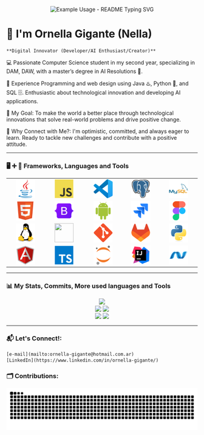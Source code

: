
<!-- markdownlint-disable MD033 MD041 -->

<p align="center">
  <img src="https://readme-typing-svg.demolab.com/?lines=HELLO+WORLD!+🌍;Welcome+to+my+profile!+👋;Check+out+my+projects+🔍;Feel+free+to+connect!+🤝&font=Fira%20Code&center=true&width=380&height=100&duration=4000&pause=1000" alt="Example Usage - README Typing SVG">
</p>


<!-- markdownlint-enable MD033 -->


# 👋 I'm Ornella Gigante (Nella)
    **Digital Innovator (Developer/AI Enthusiast/Creator)**

💻 Passionate Computer Science student in my second year, specializing in DAM, DAW, with a master’s degree in AI Resolutions 🤖.
    
🚀 Experience
    Programming and web design using Java ♨️, Python 🐍, and SQL 🗄️.
    Enthusiastic about technological innovation and developing AI applications.
    
🎯 My Goal:
    To make the world a better place through technological innovations that solve real-world problems and drive positive change.
    
🌟 Why Connect with Me?:
    I'm optimistic, committed, and always eager to learn.
    Ready to tackle new challenges and contribute with a positive attitude.



---

### 🖥 ➕ 🧰 Frameworks, Languages and Tools

<table align="center" cellpadding="10"> 
    <tr>
        <td align="center" width="96">
            <a href="https://www.java.com/en/" target="_blank" rel="noreferrer"> 
                <img src="https://raw.githubusercontent.com/devicons/devicon/master/icons/java/java-original.svg" width="50" height="50"/>
            </a>
        </td>
        <td align="center" width="96">
            <a href="https://developer.mozilla.org/en-US/docs/Web/JavaScript" target="_blank" rel="noreferrer"> 
                <img src="https://raw.githubusercontent.com/devicons/devicon/master/icons/javascript/javascript-original.svg" width="50" height="50"/>
            </a>
        </td>
        <td align="center" width="96">
            <a href="https://code.visualstudio.com/" target="_blank" rel="noreferrer"> 
                <img src="https://raw.githubusercontent.com/devicons/devicon/master/icons/vscode/vscode-original.svg" width="50" height="50"/>
            </a>
        </td>
        <td align="center" width="96">
            <a href="https://www.postgresql.org/" target="_blank" rel="noreferrer">
                <img src="https://raw.githubusercontent.com/devicons/devicon/master/icons/postgresql/postgresql-original.svg" width="50" height="50"/>
            </a>
        </td>
        <td align="center" width="96">
            <a href="https://www.mysql.com/" target="_blank" rel="noreferrer"> 
                <img src="https://raw.githubusercontent.com/devicons/devicon/master/icons/mysql/mysql-original-wordmark.svg" width="50" height="50"/>
            </a>
        </td>
    </tr>
    <tr>
        <td align="center" width="96">
            <a href="https://developer.mozilla.org/en-US/docs/Glossary/HTML5" target="_blank" rel="noreferrer"> 
                <img src="https://raw.githubusercontent.com/devicons/devicon/master/icons/html5/html5-original.svg" width="50" height="50"/>
            </a>
        </td>
        <td align="center" width="96">
            <a href="https://getbootstrap.com/" target="_blank" rel="noreferrer"> 
                <img src="https://raw.githubusercontent.com/devicons/devicon/master/icons/bootstrap/bootstrap-original.svg" width="50" height="50"/>
            </a>
        </td>
        <td align="center" width="96">
            <a href="https://developer.android.com/" target="_blank" rel="noreferrer"> 
                <img src="https://raw.githubusercontent.com/devicons/devicon/master/icons/android/android-plain.svg" width="50" height="50"/>
            </a>
        </td>
        <td align="center" width="96">
            <a href="https://www.atlassian.com/jira" target="_blank" rel="noreferrer"> 
                <img src="https://raw.githubusercontent.com/devicons/devicon/master/icons/jira/jira-original.svg" width="50" height="50"/>
            </a>
        </td>
        <td align="center" width="96">
            <a href="https://www.figma.com/" target="_blank" rel="noreferrer"> 
                <img src="https://raw.githubusercontent.com/devicons/devicon/master/icons/figma/figma-original.svg" width="50" height="50"/>
            </a>
        </td>
    </tr>
    <tr>
        <td align="center" width="96">
            <a href="https://www.linux.org/" target="_blank" rel="noreferrer"> 
                <img src="https://raw.githubusercontent.com/devicons/devicon/master/icons/linux/linux-original.svg" width="50" height="50"/>
            </a>
        </td>
        <td align="center" width="96">
            <a href="https://www.cplusplus.com/" target="_blank" rel="noreferrer"> 
                <img src="https://cdn.jsdelivr.net/gh/devicons/devicon/icons/cplusplus/cplusplus-line.svg" width="50" height="50"/>
            </a>
        </td>
        <td align="center" width="96">
            <a href="https://github.com/" target="_blank" rel="noreferrer"> 
                <img src="https://raw.githubusercontent.com/devicons/devicon/master/icons/git/git-original.svg" width="50" height="50"/>
            </a>
        </td>
        <td align="center" width="96">
            <a href="https://about.gitlab.com/" target="_blank" rel="noreferrer"> 
                <img src="https://raw.githubusercontent.com/devicons/devicon/master/icons/gitlab/gitlab-original.svg" width="50" height="50"/>
            </a>
        </td>
        <td align="center" width="96">
            <a href="https://www.python.org/" target="_blank" rel="noreferrer">
                <img src="https://raw.githubusercontent.com/devicons/devicon/master/icons/python/python-original.svg" width="50" height="50"/>
            </a>
        </td>
    </tr>
    <tr>
        <td align="center" width="96">
            <a href="https://angular.io/" target="_blank" rel="noreferrer"> 
                <img src="https://raw.githubusercontent.com/devicons/devicon/master/icons/angularjs/angularjs-original.svg" width="50" height="50"/>
            </a>
        </td>
        <td align="center" width="96">
            <a href="https://www.typescriptlang.org/" target="_blank" rel="noreferrer"> 
                <img src="https://raw.githubusercontent.com/devicons/devicon/master/icons/typescript/typescript-original.svg" width="50" height="50"/>
            </a>
        </td>
        <td align="center" width="96">
            <a href="https://jupyter.org/" target="_blank" rel="noreferrer"> 
                <img src="https://raw.githubusercontent.com/devicons/devicon/master/icons/jupyter/jupyter-original.svg" width="50" height="50"/>
            </a>
        </td>
        <td align="center" width="96">
            <a href="https://www.jetbrains.com/idea/" target="_blank" rel="noreferrer"> 
                <img src="https://raw.githubusercontent.com/devicons/devicon/master/icons/intellij/intellij-original.svg" width="50" height="50"/>
            </a>
        </td>
        <td align="center" width="96">
            <a href="https://dotnet.microsoft.com/" target="_blank" rel="noreferrer"> 
                <img src="https://raw.githubusercontent.com/devicons/devicon/master/icons/dot-net/dot-net-original.svg" width="50" height="50"/>
            </a>
        </td>
    </tr>
</table>

---

### 📊 My Stats, Commits, More used languages and Tools 


<div align="center">
  <img src="http://github-profile-summary-cards.vercel.app/api/cards/profile-details?username=Ornella-Gigante&theme=2077" />
  <br/>
  <img src="http://github-profile-summary-cards.vercel.app/api/cards/repos-per-language?username=Ornella-Gigante&theme=2077" />
  <img src="http://github-profile-summary-cards.vercel.app/api/cards/most-commit-language?username=Ornella-Gigante&theme=2077" />
  <br/>
  <img src="http://github-profile-summary-cards.vercel.app/api/cards/stats?username=Ornella-Gigante&theme=2077" />
  <img src="http://github-profile-summary-cards.vercel.app/api/cards/productive-time?username=Ornella-Gigante&theme=2077&utcOffset=8" />
</div>


<!-- ![GitHub Streak](https://streak-stats.demolab.com?user=ForrestKnight&theme=gruvbox&border_radius=4.5) -->


---


### 📬 Let's Connect!:
    
    [e-mail](mailto:ornella-gigante@hotmail.com.ar)
    [LinkedIn](https://www.linkedin.com/in/ornella-gigante/)



### 🗂️ Contributions:

<img class="snake-image" alt="GitHub contribution grid snake animation" src="https://github.com/Ornella-Gigante/Ornella-Gigante/blob/output/github-contribution-grid-snake.svg">





